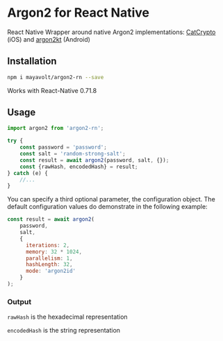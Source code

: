 # Argon2 for React Native

React Native Wrapper around native Argon2 implementations: [CatCrypto](//github.com/ImKcat/CatCrypto) (iOS) and [argon2kt](//github.com/lambdapioneer/argon2kt) (Android)

## Installation
```bash
npm i mayavolt/argon2-rn --save
```
Works with React-Native 0.71.8

## Usage

```javascript
import argon2 from 'argon2-rn';

try {
    const password = 'password';
    const salt = 'random-strong-salt';
    const result = await argon2(password, salt, {});
    const {rawHash, encodedHash} = result;
} catch (e) {
    //...
}
```

You can specify a third optional parameter, the configuration object. The default configuration values do demonstrate in the following example:

```javascript
const result = await argon2(
    password,
    salt,
    {
      iterations: 2,
      memory: 32 * 1024,
      parallelism: 1,
      hashLength: 32,
      mode: 'argon2id'
    }
);
```

### Output

`rawHash` is the hexadecimal representation

`encodedHash` is the string representation